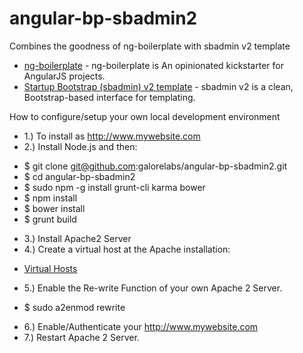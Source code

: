 angular-bp-sbadmin2
===================
Combines the goodness of ng-boilerplate with sbadmin v2 template

* [ng-boilerplate](https://github.com/ngbp/ngbp) - ng-boilerplate is An opinionated kickstarter for AngularJS projects.
* [Startup Bootstrap (sbadmin) v2 template](http://startbootstrap.com/sb-admin-v2) - sbadmin v2 is a clean, Bootstrap-based interface for templating.

How to configure/setup your own local development environment
* 1.) To install as http://www.mywebsite.com
* 2.) Install Node.js and then:
 - $ git clone git@github.com:galorelabs/angular-bp-sbadmin2.git
 - $ cd angular-bp-sbadmin2
 - $ sudo npm -g install grunt-cli karma bower
 - $ npm install
 - $ bower install
 - $ grunt build
* 3.) Install Apache2 Server
* 4.) Create a virtual host at the Apache installation:
 -    [Virtual Hosts](https://www.digitalocean.com/community/articles/how-to-set-up-apache-virtual-hosts-on-ubuntu-12-04-lts)
* 5.) Enable the Re-write Function of your own Apache 2 Server.
 - $ sudo a2enmod rewrite
* 6.) Enable/Authenticate your http://www.mywebsite.com
* 7.) Restart Apache 2 Server.
